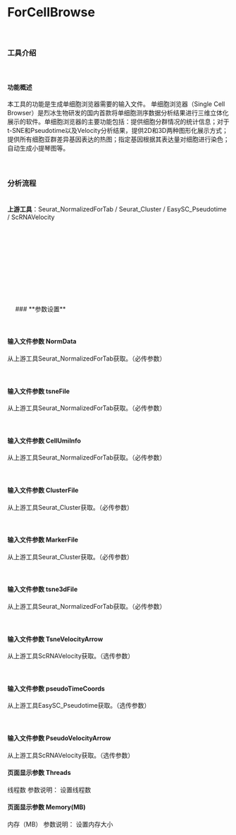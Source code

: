 # **﻿ForCellBrowse**

　 
### **工具介绍**

　  
#### **功能概述**
本工具的功能是生成单细胞浏览器需要的输入文件。
单细胞浏览器（Single Cell Browser）是烈冰生物研发的国内首款将单细胞测序数据分析结果进行三维立体化展示的软件。单细胞浏览器的主要功能包括：提供细胞分群情况的统计信息；对于t-SNE和Pseudotime以及Velocity分析结果，提供2D和3D两种图形化展示方式；提供所有细胞亚群差异基因表达的热图；指定基因根据其表达量对细胞进行染色；自动生成小提琴图等。

　 
### **分析流程**
　  
**上游工具**：Seurat_NormalizedForTab / Seurat_Cluster / EasySC_Pseudotime / ScRNAVelocity

<div style="text-align:center">
<img data-src="1.png" height="175px" ></img>
</div>
　 
### **参数设置**

　  
#### **输入文件参数 NormData**
从上游工具Seurat_NormalizedForTab获取。（必传参数）

　  
#### **输入文件参数 tsneFile**
从上游工具Seurat_NormalizedForTab获取。（必传参数）

　  
#### **输入文件参数 CellUmiInfo**
从上游工具Seurat_NormalizedForTab获取。（必传参数）

　  
#### **输入文件参数 ClusterFile**
从上游工具Seurat_Cluster获取。（必传参数）

　  
#### **输入文件参数 MarkerFile**
从上游工具Seurat_Cluster获取。（必传参数）

　  
#### **输入文件参数 tsne3dFile**
从上游工具Seurat_NormalizedForTab获取。（必传参数）

　  
#### **输入文件参数 TsneVelocityArrow**
从上游工具ScRNAVelocity获取。（选传参数）

　  
#### **输入文件参数 pseudoTimeCoords**
从上游工具EasySC_Pseudotime获取。（选传参数）

　  
#### **输入文件参数 PseudoVelocityArrow**
从上游工具ScRNAVelocity获取。（选传参数）

<label id='Threads'> </label>
#### **页面显示参数 Threads**
线程数
参数说明：
设置线程数

<label id='Memory(MB)'> </label>
#### **页面显示参数 Memory(MB)**
内存（MB）
参数说明：
设置内存大小
